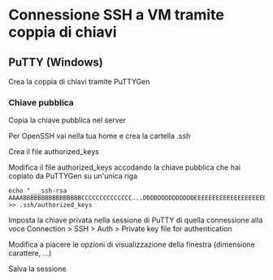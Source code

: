 # Connessione SSH a VM tramite coppia di chiavi
## PuTTY (Windows)
Crea la coppia di chiavi tramite PuTTYGen

### Chiave pubblica 
Copia la chiave pubblica nel server

Per OpenSSH vai nella tua home e crea la cartella .ssh

Crea il file authorized_keys

Modifica il file authorized_keys accodando la chiave pubblica che hai copiato da PuTTYGen su un'unica riga

```
echo "___ssh-rsa AAAABBBBBBBBBBBBBBBBCCCCCCCCCCCCCC...DDDDDDDDDDDDDDEEEEEEEEEEEEEEEEEEEEE___" >> .ssh/authorized_keys
```
Imposta la chiave privata nella sessione di PuTTY di quella connessione alla voce Connection > SSH > Auth > Private key file for authentication

Modifica a piacere le opzioni di visualizzazione della finestra (dimensione carattere, ...)

Salva la sessione
